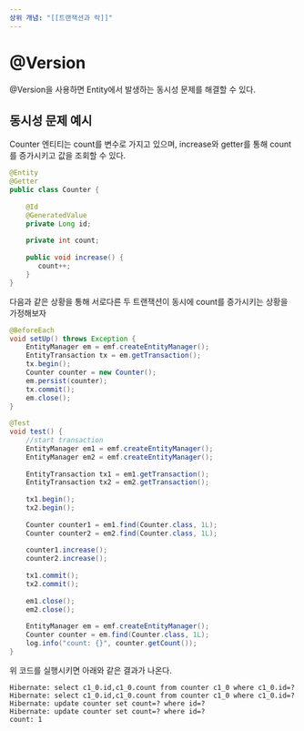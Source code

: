 ```yaml
---
상위 개념: "[[트랜잭션과 락]]"
---
```

# @Version
@Version을 사용하면 Entity에서 발생하는 동시성 문제를 해결할 수 있다.

## 동시성 문제 예시

Counter 엔티티는 count를 변수로 가지고 있으며, increase와 getter를 통해 count를 증가시키고 값을 조회할 수 있다.
```java
@Entity  
@Getter  
public class Counter {  
  
    @Id  
    @GeneratedValue    
    private Long id;  
  
    private int count;  
  
    public void increase() {  
       count++;  
    }  
}
```

다음과 같은 상황을 통해 서로다른 두 트랜잭션이 동시에 count를 증가시키는 상황을 가정해보자
```java
@BeforeEach  
void setUp() throws Exception {  
    EntityManager em = emf.createEntityManager();  
    EntityTransaction tx = em.getTransaction();  
    tx.begin();  
    Counter counter = new Counter();  
    em.persist(counter);  
    tx.commit();  
    em.close();  
}  
  
@Test  
void test() {  
    //start transaction  
    EntityManager em1 = emf.createEntityManager();  
    EntityManager em2 = emf.createEntityManager();  
  
    EntityTransaction tx1 = em1.getTransaction();  
    EntityTransaction tx2 = em2.getTransaction();  
  
    tx1.begin();  
    tx2.begin();  
  
    Counter counter1 = em1.find(Counter.class, 1L);  
    Counter counter2 = em2.find(Counter.class, 1L);  
  
    counter1.increase();  
    counter2.increase();  
  
    tx1.commit();  
    tx2.commit();  
  
    em1.close();  
    em2.close();  
  
    EntityManager em = emf.createEntityManager();  
    Counter counter = em.find(Counter.class, 1L);  
    log.info("count: {}", counter.getCount());  
}
```

위 코드를 실행시키면 아래와 같은 결과가 나온다. 
```
Hibernate: select c1_0.id,c1_0.count from counter c1_0 where c1_0.id=?
Hibernate: select c1_0.id,c1_0.count from counter c1_0 where c1_0.id=?
Hibernate: update counter set count=? where id=?
Hibernate: update counter set count=? where id=?
count: 1
```